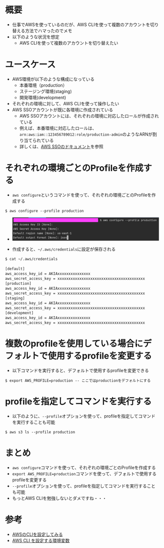 # 概要
- 仕事でAWSを使っているのだが、AWS CLIを使って複数のアカウントを切り替える方法でハマったのでメモ
- 以下のような状況を想定
  - AWS CLIを使って複数のアカウントを切り替えたい

# ユースケース
- AWS環境が以下のような構成になっている
  - 本番環境（production）
  - ステージング環境(staging)
  - 開発環境(development)
- それぞれの環境に対して、AWS CLIを使って操作したい
- AWS SSOアカウントが既に各環境に作成されている
  - AWS SSOアカウントには、それぞれの環境に対応したロールが作成されている
  - 例えば、本番環境に対応したロールは、`arn:aws:iam::123456789012:role/production-admin`のようなARNが割り当てられている
  - 詳しくは、[AWS SSOのドキュメント](https://docs.aws.amazon.com/ja_jp/singlesignon/latest/userguide/what-is.html)を参照

# それぞれの環境ごとのProfileを作成する
- `aws configure`というコマンドを使って、それぞれの環境ごとのProfileを作成する

```shell
$ aws configure --profile production
```
- ![img.png](img.png)

- 作成すると、`~/.aws/credentials`に設定が保存される

```shell
$ cat ~/.aws/credentials

[default]
aws_access_key_id = AKIAxxxxxxxxxxxxxxx
aws_secret_access_key = xxxxxxxxxxxxxxxxxxxxxxxxxxxxxxxxxxxxxxxx
[production]
aws_access_key_id = AKIAxxxxxxxxxxxxxxx
aws_secret_access_key = xxxxxxxxxxxxxxxxxxxxxxxxxxxxxxxxxxxxxxxx
[staging]
aws_access_key_id = AKIAxxxxxxxxxxxxxxx
aws_secret_access_key = xxxxxxxxxxxxxxxxxxxxxxxxxxxxxxxxxxxxxxxx
[development]
aws_access_key_id = AKIAxxxxxxxxxxxxxxx
aws_secret_access_key = xxxxxxxxxxxxxxxxxxxxxxxxxxxxxxxxxxxxxxxx
```

# 複数のprofileを使用している場合にデフォルトで使用するprofileを変更する
- 以下コマンドを実行すると、デフォルトで使用するprofileを変更できる

```shell
$ export AWS_PROFILE=production -- ここではproductionをデフォルトにする
```

# profileを指定してコマンドを実行する
- 以下のように、`--profile`オプションを使って、profileを指定してコマンドを実行することも可能

```shell
$ aws s3 ls --profile production
```

# まとめ
- `aws configure`コマンドを使って、それぞれの環境ごとのProfileを作成する
- `export AWS_PROFILE=production`コマンドを使って、デフォルトで使用するprofileを変更する
- `--profile`オプションを使って、profileを指定してコマンドを実行することも可能
- もっとAWS CLIを勉強しないとダメですね・・・

# 参考
- [AWSのCLIを設定してみる](https://zenn.dev/mo_ri_regen/articles/aws-cli-setting)
- [AWS CLI を設定する環境変数](https://docs.aws.amazon.com/ja_jp/cli/latest/userguide/cli-configure-envvars.html)
